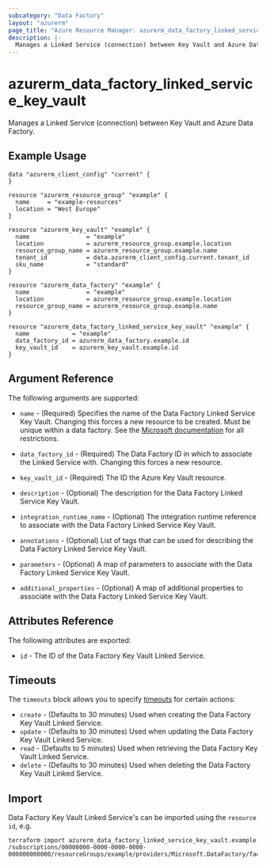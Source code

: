 ```yaml
---
subcategory: "Data Factory"
layout: "azurerm"
page_title: "Azure Resource Manager: azurerm_data_factory_linked_service_key_vault"
description: |-
  Manages a Linked Service (connection) between Key Vault and Azure Data Factory.
---
```


# azurerm_data_factory_linked_service_key_vault

Manages a Linked Service (connection) between Key Vault and Azure Data Factory.

## Example Usage

```hcl
data "azurerm_client_config" "current" {
}

resource "azurerm_resource_group" "example" {
  name     = "example-resources"
  location = "West Europe"
}

resource "azurerm_key_vault" "example" {
  name                = "example"
  location            = azurerm_resource_group.example.location
  resource_group_name = azurerm_resource_group.example.name
  tenant_id           = data.azurerm_client_config.current.tenant_id
  sku_name            = "standard"
}

resource "azurerm_data_factory" "example" {
  name                = "example"
  location            = azurerm_resource_group.example.location
  resource_group_name = azurerm_resource_group.example.name
}

resource "azurerm_data_factory_linked_service_key_vault" "example" {
  name            = "example"
  data_factory_id = azurerm_data_factory.example.id
  key_vault_id    = azurerm_key_vault.example.id
}
```

## Argument Reference

The following arguments are supported:

* `name` - (Required) Specifies the name of the Data Factory Linked Service Key Vault. Changing this forces a new resource to be created. Must be unique within a data
  factory. See the [Microsoft documentation](https://docs.microsoft.com/azure/data-factory/naming-rules) for all restrictions.

* `data_factory_id` - (Required) The Data Factory ID in which to associate the Linked Service with. Changing this forces a new resource.

* `key_vault_id` - (Required) The ID the Azure Key Vault resource.

* `description` - (Optional) The description for the Data Factory Linked Service Key Vault.

* `integration_runtime_name` - (Optional) The integration runtime reference to associate with the Data Factory Linked Service Key Vault.

* `annotations` - (Optional) List of tags that can be used for describing the Data Factory Linked Service Key Vault.

* `parameters` - (Optional) A map of parameters to associate with the Data Factory Linked Service Key Vault.

* `additional_properties` - (Optional) A map of additional properties to associate with the Data Factory Linked Service Key Vault.

## Attributes Reference

The following attributes are exported:

* `id` - The ID of the Data Factory Key Vault Linked Service.

## Timeouts

The `timeouts` block allows you to specify [timeouts](https://www.terraform.io/docs/configuration/resources.html#timeouts) for certain actions:

* `create` - (Defaults to 30 minutes) Used when creating the Data Factory Key Vault Linked Service.
* `update` - (Defaults to 30 minutes) Used when updating the Data Factory Key Vault Linked Service.
* `read` - (Defaults to 5 minutes) Used when retrieving the Data Factory Key Vault Linked Service.
* `delete` - (Defaults to 30 minutes) Used when deleting the Data Factory Key Vault Linked Service.

## Import

Data Factory Key Vault Linked Service's can be imported using the `resource id`, e.g.

```shell
terraform import azurerm_data_factory_linked_service_key_vault.example /subscriptions/00000000-0000-0000-0000-000000000000/resourceGroups/example/providers/Microsoft.DataFactory/factories/example/linkedservices/example
```
